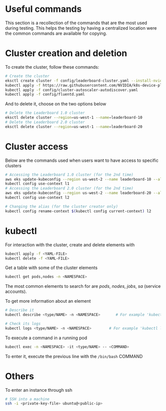# Useful commands

This section is a recollection of the commands that are the most used during testing. This helps the testing by having a centralized location were the common commands are available for copying.

# Cluster creation and deletion

To create the cluster, follow these commands:
```bash
# Create the cluster 
eksctl create cluster -f config/leaderboard-cluster.yaml --install-nvidia-plugin=false
kubectl apply -f https://raw.githubusercontent.com/NVIDIA/k8s-device-plugin/v0.14.0/nvidia-device-plugin.yml
kubectl apply -f config/cluster-autoscaler-autodiscover.yaml
kubectl apply -f config/fluentd.yaml
```

And to delete it, choose on the two options below
```bash
# Delete the Leaderboard 1.0 cluster
eksctl delete cluster --region=us-west-1 --name=leaderboard-10
# Delete the Leaderboard 2.0 cluster
eksctl delete cluster --region=us-west-1 --name=leaderboard-20
```

# Cluster access

Below are the commands used when users want to have access to specific clusters
```bash
# Accessing the Leaderboard 1.0 cluster (for the 2nd time)
aws eks update-kubeconfig --region us-west-2 --name leaderboard-10 --alias l1
kubectl config use-context l1
# Accessing the Leaderboard 2.0 cluster (for the 2nd time)
aws eks update-kubeconfig --region us-west-2 --name leaderboard-20 --alias l2
kubectl config use-context l2

# Changing the alias (for the cluster creator only)
kubectl config rename-context $(kubectl config current-context) l2
```

# kubectl

For interaction with the cluster, create and delete elements with
```bash
kubectl apply -f <YAML-FILE>
kubectl delete -f <YAML-FILE>
```

Get a table with some of the cluster elements
```bash
kubectl get pods,nodes -n <NAMESPACE>
```

The most common elements to search for are *pods*, *nodes*, *jobs*, *sa* (service accounts).


To get more information about an element
```bash
# Describe it
kubectl describe <type/NAME> -n <NAMESPACE>       # For example 'kubectl describe pod/submission-id-19345'

# Check its logs
kubectl logs <type/NAME> -n <NAMESPACE>        # For example 'kubectl logs pod/submission-id-19345'
```

To execute a command in a running pod
```bash
kubectl exec -n <NAMESPACE> -it <type/NAME> -- <COMMAND>
```

To enter it, execute the previous line with the `/bin/bash` COMMAND

# Others 

To enter an instance through ssh
```bash
# SSH into a machine
ssh -i <private-key-file> ubuntu@<public-ip>
```